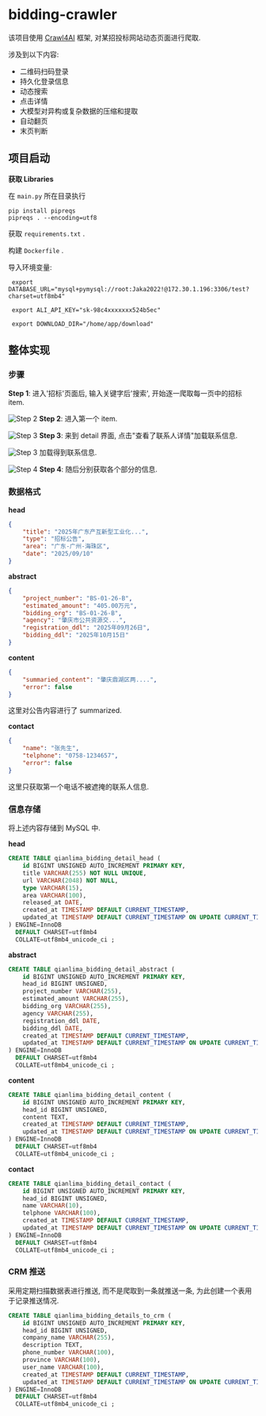 # bidding-crawler

该项目使用 [Crawl4AI](https://docs.crawl4ai.com/) 框架, 对某招投标网站动态页面进行爬取.

涉及到以下内容:

- 二维码扫码登录
- 持久化登录信息
- 动态搜索
- 点击详情
- 大模型对异构或复杂数据的压缩和提取
- 自动翻页
- 末页判断

## 项目启动

**获取 Libraries**

在 `main.py` 所在目录执行

```shell
pip install pipreqs
pipreqs . --encoding=utf8
```

获取 `requirements.txt` .

构建 `Dockerfile` .

导入环境变量:

```
 export DATABASE_URL="mysql+pymysql://root:Jaka2022!@172.30.1.196:3306/test?charset=utf8mb4"

 export ALI_API_KEY="sk-98c4xxxxxxx524b5ec"

 export DOWNLOAD_DIR="/home/app/download"
```

## 整体实现

### 步骤

**Step 1**: 进入'招标'页面后, 输入关键字后'搜索', 开始逐一爬取每一页中的招标 item.

![Step 2](images/img2509191430.png)
**Step 2**: 进入第一个 item.


![Step 3](images/img2509191440.png)
**Step 3**: 来到 detail 界面, 点击"查看了联系人详情"加载联系信息.


![Step 3](images/img2509191444.png)
加载得到联系信息.


![Step 4](images/img2509191446.png)
**Step 4**: 随后分别获取各个部分的信息.

### 数据格式

**head**

```json
{
    "title": "2025年广东产互新型工业化...",
    "type": "招标公告",
    "area": "广东-广州-海珠区",
    "date": "2025/09/10"
}
```

**abstract**

```json
{
    "project_number": "BS-01-26-B",
    "estimated_amount": "405.00万元",
    "bidding_org": "BS-01-26-B",
    "agency": "肇庆市公共资源交...",
    "registration_ddl": "2025年09月26日",
    "bidding_ddl": "2025年10月15日"
}
```

**content**

```json
{
    "summaried_content": "肇庆鼎湖区两....",
    "error": false
}
```

这里对公告内容进行了 summarized.

**contact**

```json
{
    "name": "张先生",
    "telphone": "0758-1234657",
    "error": false
}
```

这里只获取第一个电话不被遮掩的联系人信息.

### 信息存储

将上述内容存储到 MySQL 中.

**head**

```sql
CREATE TABLE qianlima_bidding_detail_head (
    id BIGINT UNSIGNED AUTO_INCREMENT PRIMARY KEY,
    title VARCHAR(255) NOT NULL UNIQUE,
    url VARCHAR(2048) NOT NULL,
    type VARCHAR(15),
    area VARCHAR(100),
    released_at DATE,
    created_at TIMESTAMP DEFAULT CURRENT_TIMESTAMP,
    updated_at TIMESTAMP DEFAULT CURRENT_TIMESTAMP ON UPDATE CURRENT_TIMESTAMP
) ENGINE=InnoDB 
  DEFAULT CHARSET=utf8mb4 
  COLLATE=utf8mb4_unicode_ci ;
```

**abstract**

```sql
CREATE TABLE qianlima_bidding_detail_abstract (
    id BIGINT UNSIGNED AUTO_INCREMENT PRIMARY KEY,
    head_id BIGINT UNSIGNED,
    project_number VARCHAR(255),
    estimated_amount VARCHAR(255),
    bidding_org VARCHAR(255),
    agency VARCHAR(255),
    registration_ddl DATE,
    bidding_ddl DATE,
    created_at TIMESTAMP DEFAULT CURRENT_TIMESTAMP,
    updated_at TIMESTAMP DEFAULT CURRENT_TIMESTAMP ON UPDATE CURRENT_TIMESTAMP
) ENGINE=InnoDB 
  DEFAULT CHARSET=utf8mb4 
  COLLATE=utf8mb4_unicode_ci ;
```

**content**

```sql
CREATE TABLE qianlima_bidding_detail_content (
    id BIGINT UNSIGNED AUTO_INCREMENT PRIMARY KEY,
    head_id BIGINT UNSIGNED,
    content TEXT,
    created_at TIMESTAMP DEFAULT CURRENT_TIMESTAMP,
    updated_at TIMESTAMP DEFAULT CURRENT_TIMESTAMP ON UPDATE CURRENT_TIMESTAMP
) ENGINE=InnoDB 
  DEFAULT CHARSET=utf8mb4 
  COLLATE=utf8mb4_unicode_ci ;
```

**contact**

```sql
CREATE TABLE qianlima_bidding_detail_contact (
    id BIGINT UNSIGNED AUTO_INCREMENT PRIMARY KEY,
    head_id BIGINT UNSIGNED,
    name VARCHAR(10),
    telphone VARCHAR(100),
    created_at TIMESTAMP DEFAULT CURRENT_TIMESTAMP,
    updated_at TIMESTAMP DEFAULT CURRENT_TIMESTAMP ON UPDATE CURRENT_TIMESTAMP
) ENGINE=InnoDB 
  DEFAULT CHARSET=utf8mb4 
  COLLATE=utf8mb4_unicode_ci ;
```

### CRM 推送

采用定期扫描数据表进行推送, 而不是爬取到一条就推送一条, 为此创建一个表用于记录推送情况.

```sql
CREATE TABLE qianlima_bidding_details_to_crm (
    id BIGINT UNSIGNED AUTO_INCREMENT PRIMARY KEY,
    head_id BIGINT UNSIGNED,
    company_name VARCHAR(255),
    description TEXT,
    phone_number VARCHAR(100),
    province VARCHAR(100),
    user_name VARCHAR(100),
    created_at TIMESTAMP DEFAULT CURRENT_TIMESTAMP,
    updated_at TIMESTAMP DEFAULT CURRENT_TIMESTAMP ON UPDATE CURRENT_TIMESTAMP
) ENGINE=InnoDB 
  DEFAULT CHARSET=utf8mb4 
  COLLATE=utf8mb4_unicode_ci ;
```